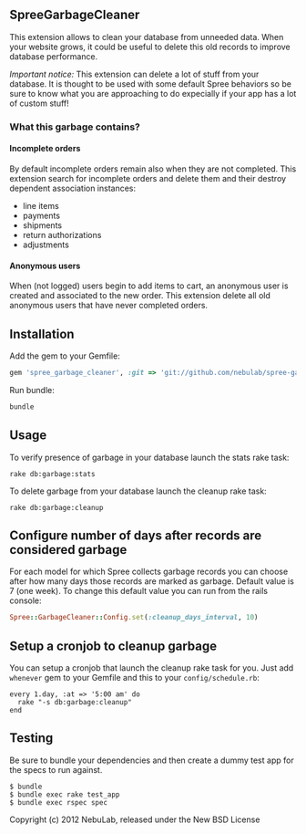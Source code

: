 ## SpreeGarbageCleaner

This extension allows to clean your database from unneeded data.
When your website grows, it could be useful to delete
this old records to improve database performance.

*Important notice:* This extension can delete a lot of stuff from your database. It is thought to be used with some default Spree behaviors so be sure to know what you are approaching to do expecially if your app has a lot of custom stuff!

### What this garbage contains?

#### Incomplete orders

By default incomplete orders remain also when they are not completed.
This extension search for incomplete orders and delete them and their
destroy dependent association instances:

- line items
- payments
- shipments
- return authorizations
- adjustments

#### Anonymous users

When (not logged) users begin to add items to cart, an anonymous user is
created and associated to the new order. This extension delete all old
anonymous users that have never completed orders.

## Installation

Add the gem to your Gemfile:

```ruby
gem 'spree_garbage_cleaner', :git => 'git://github.com/nebulab/spree-garbage-cleaner.git'
```

Run bundle:

```bash
bundle
```

## Usage

To verify presence of garbage in your database launch the stats rake task:

```
rake db:garbage:stats
```

To delete garbage from your database launch the cleanup rake task:

```
rake db:garbage:cleanup
```

## Configure number of days after records are considered garbage

For each model for which Spree collects garbage records you can choose after how many days those records are marked as garbage. Default value is 7 (one week). 
To change this default value you can run from the rails console:

```ruby
Spree::GarbageCleaner::Config.set(:cleanup_days_interval, 10)
```

## Setup a cronjob to cleanup garbage

You can setup a cronjob that launch the cleanup rake task for you. Just add `whenever` gem to your Gemfile and this to your
`config/schedule.rb`:

```
every 1.day, :at => '5:00 am' do
  rake "-s db:garbage:cleanup"
end
```

## Testing

Be sure to bundle your dependencies and then create a dummy test app for the specs to run against.

    $ bundle
    $ bundle exec rake test_app
    $ bundle exec rspec spec

Copyright (c) 2012 NebuLab, released under the New BSD License
